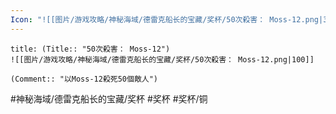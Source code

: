 ```yaml
---
Icon: "![[图片/游戏攻略/神秘海域/德雷克船长的宝藏/奖杯/50次殺害： Moss-12.png|30]]"
---
```

```ad-common-bronze-trophy
title: (Title:: "50次殺害： Moss-12")
![[图片/游戏攻略/神秘海域/德雷克船长的宝藏/奖杯/50次殺害： Moss-12.png|100]]

(Comment:: "以Moss-12殺死50個敵人")
```

#神秘海域/德雷克船长的宝藏/奖杯 #奖杯 #奖杯/铜

